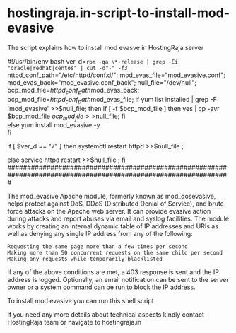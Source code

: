 # hostingraja.in-script-to-install-mod-evasive
The script explains how to install mod evasve in HostingRaja server


#!/usr/bin/env bash
ver_d=`rpm -qa \*-release | grep -Ei "oracle|redhat|centos" | cut -d"-" -f3`
httpd_conf_path="/etc/httpd/conf.d/";
mod_evas_file="mod_evasive.conf";
mod_evas_back="mod_evasive.conf_back";
null_file="/dev/null";
bcp_mod_file=$httpd_conf_path$mod_evas_back;
ocp_mod_file=$httpd_conf_path$mod_evas_file;
if yum list installed  |  grep -F 'mod_evasive' >>$null_file;
then 
	if [ -f $bcp_mod_file ]
	then 
		yes | cp -avr $bcp_mod_file $ocp_mod_file >>$null_file;
	fi	
else
	yum install mod_evasive -y  
fi

if [ $ver_d == "7" ]
then
	systemctl restart httpd >>$null_file ;

else
	service httpd restart >>$null_file ;
fi
#################################################################################################################

The mod_evasive Apache module, formerly known as mod_dosevasive, helps protect against DoS, DDoS (Distributed Denial of Service), and brute force attacks on the Apache web server. It can provide evasive action during attacks and report abuses via email and syslog facilities. The module works by creating an internal dynamic table of IP addresses and URIs as well as denying any single IP address from any of the following:

    Requesting the same page more than a few times per second
    Making more than 50 concurrent requests on the same child per second
    Making any requests while temporarily blacklisted

If any of the above conditions are met, a 403 response is sent and the IP address is logged. Optionally, an email notification can be sent to the server owner or a system command can be run to block the IP address. 

To install mod evasive you can run this shell script

If you need any more details about technical aspects kindly contact HostingRaja team or navigate to hostingraja.in
